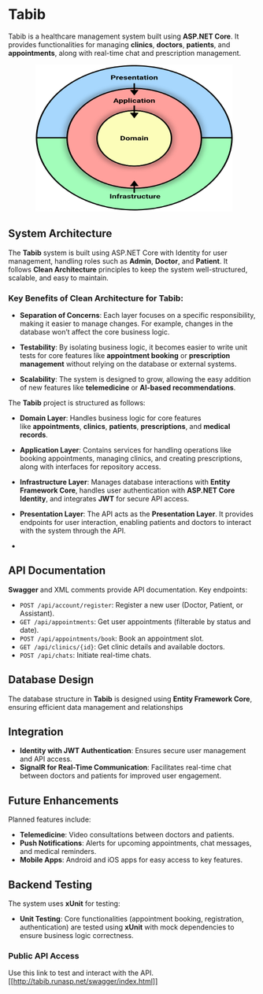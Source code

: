 # Tabib

Tabib is a healthcare management system built using **ASP.NET Core**. It provides functionalities for managing **clinics**, **doctors**, **patients**, and **appointments**, along with real-time chat and prescription management.

<div align="center">

  <img src="13rC-_1_.png" alt="Project Structure" width="400" height="300"/>

</div>

## System Architecture

The **Tabib** system is built using ASP.NET Core with Identity for user management, handling roles such as **Admin**, **Doctor**, and **Patient**. It follows **Clean Architecture** principles to keep the system well-structured, scalable, and easy to maintain.

### Key Benefits of Clean Architecture for **Tabib**:

- **Separation of Concerns**: Each layer focuses on a specific responsibility, making it easier to manage changes. For example, changes in the database won’t affect the core business logic.
    
- **Testability**: By isolating business logic, it becomes easier to write unit tests for core features like **appointment booking** or **prescription management** without relying on the database or external systems.
    
- **Scalability**: The system is designed to grow, allowing the easy addition of new features like **telemedicine** or **AI-based recommendations**.

The **Tabib** project is structured as follows:

- **Domain Layer**: Handles business logic for core features like **appointments**, **clinics**, **patients**, **prescriptions**, and **medical records**.

- **Application Layer**: Contains services for handling operations like booking appointments, managing clinics, and creating prescriptions, along with interfaces for repository access.

- **Infrastructure Layer**: Manages database interactions with **Entity Framework Core**, handles user authentication with **ASP.NET Core Identity**, and integrates **JWT** for secure API access.

- **Presentation Layer**: The API acts as the **Presentation Layer**. It provides endpoints for user interaction, enabling patients and doctors to interact with the system through the API.
-

## API Documentation

**Swagger** and XML comments provide API documentation. Key endpoints:

- `POST /api/account/register`: Register a new user (Doctor, Patient, or Assistant).
- `GET /api/appointments`: Get user appointments (filterable by status and date).
- `POST /api/appointments/book`: Book an appointment slot.
- `GET /api/clinics/{id}`: Get clinic details and available doctors.
- `POST /api/chats`: Initiate real-time chats.

## Database Design

The database structure in **Tabib** is designed using **Entity Framework Core**, ensuring efficient data management and relationships 

## Integration

- **Identity with JWT Authentication**: Ensures secure user management and API access.
- **SignalR for Real-Time Communication**: Facilitates real-time chat between doctors and patients for improved user engagement.

## Future Enhancements

Planned features include:

- **Telemedicine**: Video consultations between doctors and patients.
- **Push Notifications**: Alerts for upcoming appointments, chat messages, and medical reminders.
- **Mobile Apps**: Android and iOS apps for easy access to key features.

## Backend Testing

The system uses **xUnit** for testing:

- **Unit Testing**: Core functionalities (appointment booking, registration, authentication) are tested using **xUnit** with mock dependencies to ensure business logic correctness.
### Public API Access

Use this link to test and interact with the API. 
[[http://tabib.runasp.net/swagger/index.html]]
